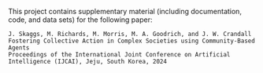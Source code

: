 This project contains supplementary material (including documentation, code, and data sets) for the following paper:

    J. Skaggs, M. Richards, M. Morris, M. A. Goodrich, and J. W. Crandall
    Fostering Collective Action in Complex Societies using Community-Based Agents
    Proceedings of the International Joint Conference on Artificial Intelligence (IJCAI), Jeju, South Korea, 2024
